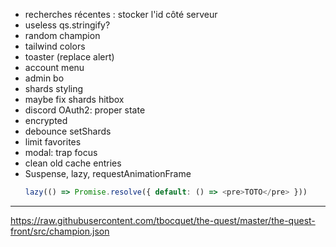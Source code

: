 - recherches récentes : stocker l'id côté serveur
- useless qs.stringify?
- random champion
- tailwind colors
- toaster (replace alert)
- account menu
- admin bo
- shards styling
- maybe fix shards hitbox
- discord OAuth2: proper state
- encrypted
- debounce setShards
- limit favorites
- modal: trap focus
- clean old cache entries
- Suspense, lazy, requestAnimationFrame
  ```ts
  lazy(() => Promise.resolve({ default: () => <pre>TOTO</pre> }))
  ```

---

https://raw.githubusercontent.com/tbocquet/the-quest/master/the-quest-front/src/champion.json
